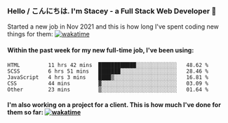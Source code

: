 ### Hello / こんにちは. I'm Stacey - a Full Stack Web Developer 👋

Started a new job in Nov 2021 and this is how long I've spent coding new things for them: [![wakatime](https://wakatime.com/badge/user/86082ce1-bca4-4a02-a7a3-c2242e42ac7a/project/12b01edb-1cc9-44e6-b4ef-181fde524dc6.svg)](https://wakatime.com/badge/user/86082ce1-bca4-4a02-a7a3-c2242e42ac7a/project/12b01edb-1cc9-44e6-b4ef-181fde524dc6)

#### Within the past week for my new full-time job, I've been using:
<!--START_SECTION:waka-->

```text
HTML         11 hrs 42 mins  ████████████░░░░░░░░░░░░░   48.62 %
SCSS         6 hrs 51 mins   ███████░░░░░░░░░░░░░░░░░░   28.46 %
JavaScript   4 hrs 3 mins    ████▒░░░░░░░░░░░░░░░░░░░░   16.81 %
CSS          44 mins         ▓░░░░░░░░░░░░░░░░░░░░░░░░   03.09 %
Other        23 mins         ▒░░░░░░░░░░░░░░░░░░░░░░░░   01.64 %
```

<!--END_SECTION:waka-->

#### I'm also working on a project for a client. This is how much I've done for them so far: [![wakatime](https://wakatime.com/badge/user/8ee03c5d-7d98-49f4-8d0f-1a6ade1c9e19/project/5bc43805-de54-41d6-a7b7-44e5a8ecc477.svg)](https://wakatime.com/badge/user/8ee03c5d-7d98-49f4-8d0f-1a6ade1c9e19/project/5bc43805-de54-41d6-a7b7-44e5a8ecc477)
